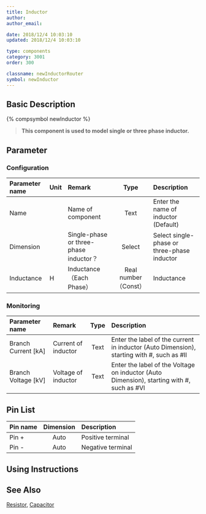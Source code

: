 ```yaml
---
title: Inductor
author: 
author_email:

date: 2018/12/4 10:03:10
updated: 2018/12/4 10:03:10

type: components
category: 3001
order: 300

classname: newInductorRouter
symbol: newInductor
---
```

## Basic Description
{% compsymbol newInductor %}

> **This component is used to model single or three phase inductor.**

## Parameter
### Configuration
| Parameter name | Unit | Remark | Type | Description |
| :--- | :--- | :--- | :--: | :--- |
| Name |  | Name of component | Text | Enter the name of inductor (Default) |
| Dimension |  | Single-phase or three-phase inductor？ | Select | Select single-phase or three-phase inductor |
| Inductance | H | Inductance （Each Phase） | Real number（Const） | Inductance |

### Monitoring
| Parameter name | Remark | Type | Description |
| :--- | :--- | :--: | :--- |
| Branch Current \[kA\] | Current of inductor | Text | Enter the label of the current in inductor (Auto Dimension), starting with #, such as #Il |
| Branch Voltage \[kV\] | Voltage of inductor | Text | Enter the label of the Voltage on inductor (Auto Dimension), starting with #, such as #Vl |


## Pin List

| Pin name | Dimension | Description |
| :--- | :--:  | :--- |
| Pin + | Auto | Positive terminal |
| Pin - | Auto | Negative terminal |

## Using Instructions



## See Also

[Resistor](compnewResistorRouter.md), [Capacitor](compnewCapacitorRouter.md)
